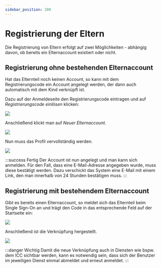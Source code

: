 ```yaml
---
sidebar_position: 200
---
```


# Registrierung der Eltern

Die Registrierung von Eltern erfolgt auf zwei Möglichkeiten - abhängig davon, ob bereits ein Elternaccount existiert oder nicht.

## Registrierung ohne bestehenden Elternaccount

Hat das Elternteil noch keinen Account, so kann mit dem Registrierungscode ein Account angelegt werden, der dann auch automatisch
mit dem Kind verknüpft ist.

Dazu auf der Anmeldeseite den Registrierungscode eintragen und auf *Registrierungscode einlösen* klicken:

![](/img/parent_registration/new_account/redeem-1.png)

Anschließend klickt man auf *Neuer Elternaccount*.

![](/img/parent_registration/new_account/redeem-2.png)

Nun muss das Profil vervollständig werden.

![](/img/parent_registration/new_account/redeem-3.png)

:::success Fertig
Der Account ist nun angelegt und man kann sich anmelden. Für den Fall, dass eine E-Mail-Adresse angegeben wurde, muss
diese bestätigt werden. Dazu verschickt das System eine E-Mail mit einem Link, den man innerhalb von 24 Stunden bestätigen
muss.
:::

## Registrierung mit bestehendem Elternaccount

Gibt es bereits einen Elternaccount, so meldet sich das Elternteil beim Single Sign-On an und trägt den Code in das entsprechende
Feld auf der Startseite ein:

![](/img/parent_registration/existing_account/redeem-1.png)

Anschließend ist die Verknüpfung hergestellt.

![](/img/parent_registration/existing_account/redeem-2.png)

:::danger Wichtig
Damit die neue Verknüpfung auch in Diensten wie bspw. dem ICC sichtbar werden, kann es notwendig sein, dass sich der Benutzer
im jeweiligen Dienst einmal abmeldet und erneut anmeldet.
:::